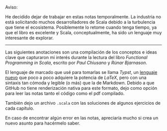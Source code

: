 Aviso:

He decidido dejar de trabajar en estas notas temporalmente. La industria no está solicitando muchos desarrolladores de Scala debido a la turbulencia que tiene el ecosistema. Posiblemente lo retome cuando tenga tiempo, ya que el libro es excelente y Scala, conceptualmente, ha sido un lenguaje muy interesante de explorar.

______________________________________________________________________

Las siguientes anotaciones son una compilación de los conceptos e ideas clave que capturaron mi interés durante la lectura del libro *Functional Programming in Scala*, escrito por  *Paul Chiusano* y *Rúnar Bjarnason*.

El lenguaje de marcado que usé para tomarlas se llama *Typst*, un [lenguaje nuevo](https://typst.app/docs/) que poco a poco adquiere la potencia de *LaTeX*, pero con una sintaxis tan cómoda y legible (o más) que la de Markdown. Debido a que GitHub no tiene renderización nativa para este formato, dejo como opción para leer las notas tanto el código como el pdf compilado.

También dejo un archivo `.scala` con las soluciones de algunos ejercicios de cada capítulo.

En caso de encontrar algún error en las notas, apreciaría mucho si crea un nuevo asunto para hacérmelo saber.
